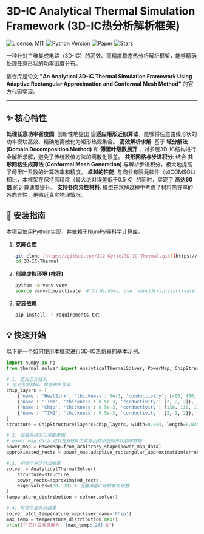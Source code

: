 # 3D-IC Analytical Thermal Simulation Framework (3D-IC热分析解析框架)

[![License: MIT](https://img.shields.io/badge/License-MIT-yellow.svg)](https://opensource.org/licenses/MIT)
[![Python Version](https://img.shields.io/badge/python-3.8%2B-blue.svg)](https://www.python.org/downloads/)
[![Paper](https://img.shields.io/badge/paper-TVLSI'25-b31b1b.svg)](https://ieeexplore.ieee.org/xpl/RecentIssue.jsp?punumber=9444)
[![Stars](https://img.shields.io/github/stars/J12-Kyrie/3D-IC-Thermal?style=social)](https://github.com/J12-Kyrie/3D-IC-Thermal/stargazers)

一种针对三维集成电路（3D-IC）的高效、高精度稳态热分析解析框架，能够精确处理任意形状的功率密度分布。

该仓库是论文 **"An Analytical 3D-IC Thermal Simulation Framework Using Adaptive Rectangular Approximation and Conformal Mesh Method"** 的官方代码实现。

---

## ✨ 核心特性

**处理任意功率密度图**: 创新性地提出 **自适应矩形近似算法**，能够将任意曲线形状的功率模块高效、精确地离散化为矩形热源集合。
**高效解析求解**: 基于 **域分解法 (Domain Decomposition Method)** 和 **傅里叶级数展开** ，对多层3D-IC结构进行全解析求解，避免了传统数值方法的离散化误差。
**共形网格与步进积分**: 结合 **共形网格生成算法 (Conformal Mesh Generation)** 与解析步进积分，极大地提高了傅里叶系数的计算效率和精度。
**卓越的性能**: 与商业有限元软件（如COMSOL）相比，本框架在保持高精度（最大绝对误差低于0.5 K）的同时，实现了 **高达60倍** 的计算速度提升。
**支持各向异性材料**: 模型在求解过程中考虑了材料热导率的各向异性，更贴近真实物理情况。

## 🚀 安装指南

本项目使用Python实现，并依赖于NumPy等科学计算库。

1.  **克隆仓库**
    ```bash
    git clone [https://github.com/J12-Kyrie/3D-IC-Thermal.git](https://github.com/J12-Kyrie/3D-IC-Thermal.git)
    cd 3D-IC-Thermal
    ```

2.  **创建虚拟环境 (推荐)**
    ```bash
    python -m venv venv
    source venv/bin/activate  # On Windows, use `venv\Scripts\activate`
    ```

3.  **安装依赖**
    ```bash
    pip install -r requirements.txt
    ```

## 💡 快速开始

以下是一个如何使用本框架进行3D-IC热仿真的基本示例。

```python
import numpy as np
from thermal_solver import AnalyticalThermalSolver, PowerMap, ChipStructure

# 1. 定义芯片结构
# 定义各层材料、厚度和热导率
chip_layers = [
    {'name': 'HeatSink', 'thickness': 5e-3, 'conductivity': [400, 400, 400]},
    {'name': 'TIM1', 'thickness': 0.5e-3, 'conductivity': [2, 2, 2]},
    {'name': 'Chip', 'thickness': 0.5e-3, 'conductivity': [130, 130, 130]},
    {'name': 'TIM2', 'thickness': 0.5e-3, 'conductivity': [2, 2, 2]},
]
structure = ChipStructure(layers=chip_layers, width=0.024, length=0.024)

# 2. 加载并近似功率密度图
# power_map_data 可以是从EDA工具导出的不规则形状功率数据
power_map = PowerMap.from_arbitrary_shape(power_map_data)
approximated_rects = power_map.adaptive_rectangular_approximation(error_threshold=6e-10)

# 3. 初始化并运行求解器
solver = AnalyticalThermalSolver(
    structure=structure,
    power_rects=approximated_rects,
    eigenvalues=(30, 30) # 设置傅里叶级数截断项数
)
temperature_distribution = solver.solve()

# 4. 可视化或分析结果
solver.plot_temperature_map(layer_name='Chip')
max_temp = temperature_distribution.max()
print(f"芯片最高温度为: {max_temp:.2f} K")
